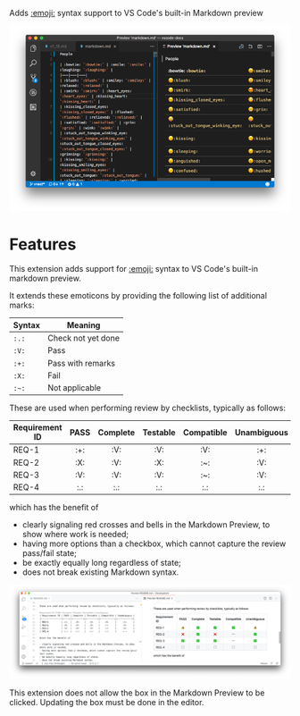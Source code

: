 Adds [:emoji:](https://www.webfx.com/tools/emoji-cheat-sheet/) syntax support to VS Code's built-in Markdown preview

![](example.png)

# Features 

This extension adds support for [:emoji:](https://www.webfx.com/tools/emoji-cheat-sheet/) syntax to VS Code's built-in markdown preview.

It extends these emoticons by providing the following list of additional marks:

| Syntax | Meaning            |
|--------|--------------------|
| `:.:`  | Check not yet done |
| `:V:`  | Pass               |
| `:+:`  | Pass with remarks  |
| `:X:`  | Fail               |
| `:~:`  | Not applicable     |

These are used when performing review by checklists, typically as follows:

| Requirement ID | PASS | Complete | Testable | Compatible | Unambiguous |
|----------------|:----:|:--------:|:--------:|:----------:|:-----------:|
| REQ-1          | :+:  |   :V:    |   :V:    |    :V:     |     :+:     |
| REQ-2          | :X:  |   :V:    |   :X:    |    :~:     |     :V:     |
| REQ-3          | :V:  |   :V:    |   :V:    |    :~:     |     :V:     |
| REQ-4          | :.:  |   :.:    |   :.:    |    :.:     |     :.:     |

which has the benefit of 

- clearly signaling red crosses and bells in the Markdown Preview, to show where work is needed;
- having more options than a checkbox, which cannot capture the review pass/fail state;
- be exactly equally long regardless of state;
- does not break existing Markdown syntax.

![](example_2.png)

This extension does not allow the box in the Markdown Preview to be clicked. Updating the box must be done in the editor.

